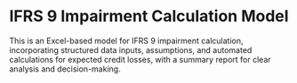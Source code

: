 # IFRS 9 Impairment Calculation Model
This is an Excel-based model for IFRS 9 impairment calculation, incorporating structured data inputs, assumptions, and automated calculations for expected credit losses, with a summary report for clear analysis and decision-making.
